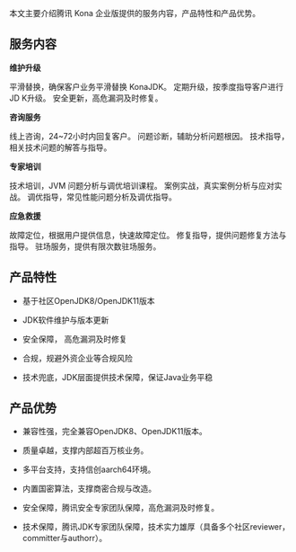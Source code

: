 本文主要介绍腾讯 Kona 企业版提供的服务内容，产品特性和产品优势。

## 服务内容

**维护升级**

平滑替换，确保客户业务平滑替换 KonaJDK。
定期升级，按季度指导客户进行 JD K升级。
安全更新，高危漏洞及时修复。

**咨询服务**

线上咨询，24~72小时内回复客户。
问题诊断，辅助分析问题根因。
技术指导，相关技术问题的解答与指导。

**专家培训**

技术培训，JVM 问题分析与调优培训课程。
案例实战，真实案例分析与应对实战。
调优指导，常见性能问题分析及调优指导。

**应急救援**

故障定位，根据用户提供信息，快速故障定位。
修复指导，提供问题修复方法与指导。
驻场服务，提供有限次数驻场服务。



## 产品特性

- 基于社区OpenJDK8/OpenJDK11版本

- JDK软件维护与版本更新

- 安全保障， 高危漏洞及时修复

- 合规，规避外资企业等合规风险

- 技术兜底，JDK层面提供技术保障，保证Java业务平稳



## 产品优势

- 兼容性强，完全兼容OpenJDK8、OpenJDK11版本。

- 质量卓越，支撑内部超百万核业务。

- 多平台支持，支持信创aarch64环境。

- 内置国密算法，支撑商密合规与改造。

- 安全保障，腾讯安全专家团队保障，高危漏洞及时修复。

- 技术保障，腾讯JDK专家团队保障，技术实力雄厚（具备多个社区reviewer，committer与authorr）。





